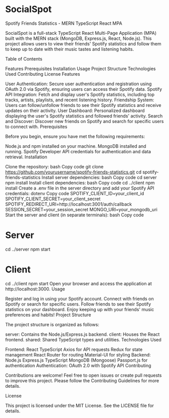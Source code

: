# SocialSpot

Spotify Friends Statistics - MERN TypeScript React MPA




SocialSpot is a full-stack TypeScript React Multi-Page Application (MPA) built with the MERN stack (MongoDB, Express.js, React, Node.js). This project allows users to view their friends' Spotify statistics and follow them to keep up to date with their music tastes and listening habits.

Table of Contents

Features
Prerequisites
Installation
Usage
Project Structure
Technologies Used
Contributing
License
Features

User Authentication: Secure user authentication and registration using OAuth 2.0 via Spotify, ensuring users can access their Spotify data.
Spotify API Integration: Fetch and display user's Spotify statistics, including top tracks, artists, playlists, and recent listening history.
Friendship System: Users can follow/unfollow friends to see their Spotify statistics and receive updates on their activity.
User Dashboard: Personalized dashboard displaying the user's Spotify statistics and followed friends' activity.
Search and Discover: Discover new friends on Spotify and search for specific users to connect with.
Prerequisites

Before you begin, ensure you have met the following requirements:

Node.js and npm installed on your machine.
MongoDB installed and running.
Spotify Developer API credentials for authentication and data retrieval.
Installation

Clone the repository:
bash
Copy code
git clone https://github.com/yourusername/spotify-friends-statistics.git
cd spotify-friends-statistics
Install server dependencies:
bash
Copy code
cd server
npm install
Install client dependencies:
bash
Copy code
cd ../client
npm install
Create a .env file in the server directory and add your Spotify API credentials:
dotenv
Copy code
SPOTIFY_CLIENT_ID=your_client_id
SPOTIFY_CLIENT_SECRET=your_client_secret
SPOTIFY_REDIRECT_URI=http://localhost:3001/auth/callback
SESSION_SECRET=your_session_secret
MONGO_URI=your_mongodb_uri
Start the server and client (in separate terminals):
bash
Copy code
# Server
cd ../server
npm start

# Client
cd ../client
npm start
Open your browser and access the application at http://localhost:3000.
Usage

Register and log in using your Spotify account.
Connect with friends on Spotify or search for specific users.
Follow friends to see their Spotify statistics on your dashboard.
Enjoy keeping up with your friends' music preferences and habits!
Project Structure

The project structure is organized as follows:

server: Contains the Node.js/Express.js backend.
client: Houses the React frontend.
shared: Shared TypeScript types and utilities.
Technologies Used

Frontend:
React
TypeScript
Axios for API requests
Redux for state management
React Router for routing
Material-UI for styling
Backend:
Node.js
Express.js
TypeScript
MongoDB (Mongoose)
Passport.js for authentication
Authentication:
OAuth 2.0 with Spotify API
Contributing

Contributions are welcome! Feel free to open issues or create pull requests to improve this project. Please follow the Contributing Guidelines for more details.

License

This project is licensed under the MIT License. See the LICENSE file for details.
